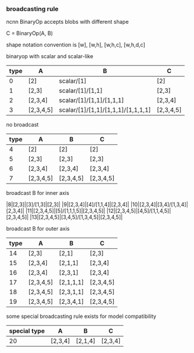 ### broadcasting rule

ncnn BinaryOp accepts blobs with different shape

C = BinaryOp(A, B)

shape notation convention is [w], [w,h], [w,h,c], [w,h,d,c]

binaryop with scalar and scalar-like

|type|A|B|C|
|---|---|---|---|
|0|[2]|scalar/[1]|[2]|
|1|[2,3]|scalar/[1]/[1,1]|[2,3]|
|2|[2,3,4]|scalar/[1]/[1,1]/[1,1,1]|[2,3,4]|
|3|[2,3,4,5]|scalar/[1]/[1,1]/[1,1,1]/[1,1,1,1]|[2,3,4,5]|

no broadcast

|type|A|B|C|
|---|---|---|---|
|4|[2]|[2]|[2]|
|5|[2,3]|[2,3]|[2,3]|
|6|[2,3,4]|[2,3,4]|[2,3,4]|
|7|[2,3,4,5]|[2,3,4,5]|[2,3,4,5]|

broadcast B for inner axis

|8|[2,3]|[3]/[1,3]|[2,3]|
|9|[2,3,4]|[4]/[1,1,4]|[2,3,4]|
|10|[2,3,4]|[3,4]/[1,3,4]|[2,3,4]|
|11|[2,3,4,5]|[5]/[1,1,1,5]|[2,3,4,5]|
|12|[2,3,4,5]|[4,5]/[1,1,4,5]|[2,3,4,5]|
|13|[2,3,4,5]|[3,4,5]/[1,3,4,5]|[2,3,4,5]|

broadcast B for outer axis

|type|A|B|C|
|---|---|---|---|
|14|[2,3]|[2,1]|[2,3]|
|15|[2,3,4]|[2,1,1]|[2,3,4]|
|16|[2,3,4]|[2,3,1]|[2,3,4]|
|17|[2,3,4,5]|[2,1,1,1]|[2,3,4,5]|
|18|[2,3,4,5]|[2,3,1,1]|[2,3,4,5]|
|19|[2,3,4,5]|[2,3,4,1]|[2,3,4,5]|

some special broadcasting rule exists for model compatibility

|special type|A|B|C|
|---|---|---|---|
|20|[2,3,4]|[2,1,4]|[2,3,4]|
